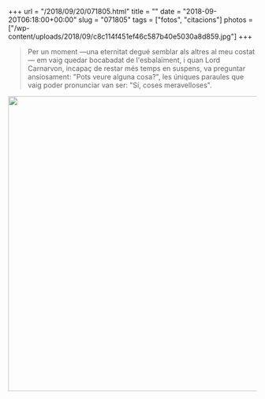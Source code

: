 +++
url = "/2018/09/20/071805.html"
title = ""
date = "2018-09-20T06:18:00+00:00"
slug = "071805"
tags = ["fotos", "citacions"]
photos = ["/wp-content/uploads/2018/09/c8c114f451ef46c587b40e5030a8d859.jpg"]
+++

> Per un moment —una eternitat degué semblar als altres al meu costat— em vaig quedar bocabadat de l'esbalaïment, i quan Lord Carnarvon, incapaç de restar més temps en suspens, va preguntar ansiosament: "Pots veure alguna cosa?", les úniques paraules que vaig poder pronunciar van ser: "Sí, coses meravelloses".

<img src="/wp-content/uploads/2018/09/c8c114f451ef46c587b40e5030a8d859.jpg" height="600" width="600">

